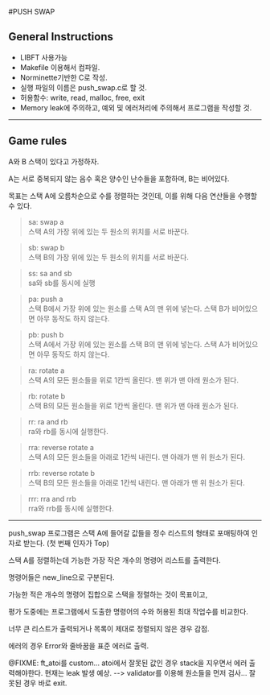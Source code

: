 #PUSH SWAP

## General Instructions

- LIBFT 사용가능
- Makefile 이용해서 컴파일.
- Norminette기반한 C로 작성.
- 실행 파일의 이름은 push_swap.c로 할 것.
- 허용함수: write, read, malloc, free, exit
- Memory leak에 주의하고, 예외 및 에러처리에 주의해서 프로그램을 작성할 것.

---

## Game rules

A와 B 스택이 있다고 가정하자.

A는 서로 중복되지 않는 음수 혹은 양수인 난수들을 포함하며, B는 비어있다.

목표는 스택 A에 오름차순으로 수를 정렬하는 것인데, 이를 위해 다음 연산들을 수행할 수 있다.

> sa: swap a  
> 스택 A의 가장 위에 있는 두 원소의 위치를 서로 바꾼다.

> sb: swap b  
> 스택 B의 가장 위에 있는 두 원소의 위치를 서로 바꾼다.

> ss: sa and sb  
> sa와 sb를 동시에 실행

> pa: push a  
> 스택 B에서 가장 위에 있는 원소를 스택 A의 맨 위에 넣는다. 스택 B가 비어있으면 아무 동작도 하지 않는다.

> pb: push b  
> 스택 A에서 가장 위에 있는 원소를 스택 B의 맨 위에 넣는다. 스택 A가 비어있으면 아무 동작도 하지 않는다.

> ra: rotate a  
> 스택 A의 모든 원소들을 위로 1칸씩 올린다. 맨 위가 맨 아래 원소가 된다.

> rb: rotate b  
> 스택 B의 모든 원소들을 위로 1칸씩 올린다. 맨 위가 맨 아래 원소가 된다.

> rr: ra and rb  
> ra와 rb를 동시에 실행한다.

> rra: reverse rotate a  
> 스택 A의 모든 원소들을 아래로 1칸씩 내린다. 맨 아래가 맨 위 원소가 된다.

> rrb: reverse rotate b  
> 스택 B의 모든 원소들을 아래로 1칸씩 내린다. 맨 아래가 맨 위 원소가 된다.

> rrr: rra and rrb  
> rra와 rrb를 동시에 실행한다.

---

push_swap 프로그램은 스택 A에 들어갈 값들을 정수 리스트의 형태로 포매팅하여 인자로 받는다. (첫 번째 인자가 Top)

스택 A를 정렬하는데 가능한 가장 작은 개수의 명령어 리스트를 출력한다.

명령어들은 new_line으로 구분된다.

가능한 적은 개수의 명령어 집합으로 스택을 정렬하는 것이 목표이고,

평가 도중에는 프로그램에서 도출한 명령어의 수와 허용된 최대 작업수를 비교한다.

너무 큰 리스트가 출력되거나 목록이 제대로 정렬되지 않은 경우 감점.

에러의 경우 Error와 줄바꿈을 표준 에러로 출력.

@FIXME: ft_atoi를 custom... atoi에서 잘못된 값인 경우 stack을 지우면서 에러 출력해야한다. 현재는 leak 발생 예상. --> validator를 이용해 원소들을 먼저 검사... 잘못된 경우 바로 exit.
